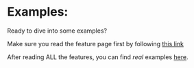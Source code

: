 # Examples:
Ready to dive into some examples?

Make sure you read the feature page first by following [this link](https://github.com/msmith24-coding/Spark)

After reading ALL the features, you can find *real* examples [here](https://github.com/msmith24-coding/Spark/blob/master/examples/ExampleExample.md).

